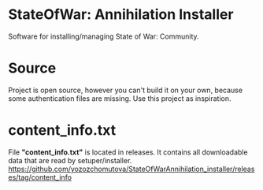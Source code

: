 # StateOfWar: Annihilation Installer
Software for installing/managing State of War: Community. 

# Source
Project is open source, however you can't build it on your own, because some authentication files are missing. Use this project as inspiration.

# content_info.txt
File <b>"content_info.txt"</b> is located in releases. It contains all downloadable data that are read by setuper/installer.
https://github.com/yozozchomutova/StateOfWarAnnihilation_installer/releases/tag/content_info
